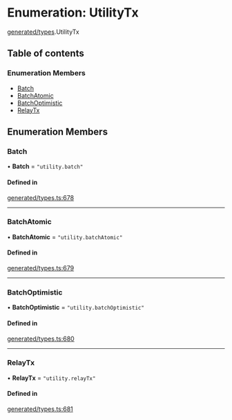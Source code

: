 # Enumeration: UtilityTx

[generated/types](../wiki/generated.types).UtilityTx

## Table of contents

### Enumeration Members

- [Batch](../wiki/generated.types.UtilityTx#batch)
- [BatchAtomic](../wiki/generated.types.UtilityTx#batchatomic)
- [BatchOptimistic](../wiki/generated.types.UtilityTx#batchoptimistic)
- [RelayTx](../wiki/generated.types.UtilityTx#relaytx)

## Enumeration Members

### Batch

• **Batch** = ``"utility.batch"``

#### Defined in

[generated/types.ts:678](https://github.com/PolymeshAssociation/polymesh-sdk/blob/07a4c5b0/src/generated/types.ts#L678)

___

### BatchAtomic

• **BatchAtomic** = ``"utility.batchAtomic"``

#### Defined in

[generated/types.ts:679](https://github.com/PolymeshAssociation/polymesh-sdk/blob/07a4c5b0/src/generated/types.ts#L679)

___

### BatchOptimistic

• **BatchOptimistic** = ``"utility.batchOptimistic"``

#### Defined in

[generated/types.ts:680](https://github.com/PolymeshAssociation/polymesh-sdk/blob/07a4c5b0/src/generated/types.ts#L680)

___

### RelayTx

• **RelayTx** = ``"utility.relayTx"``

#### Defined in

[generated/types.ts:681](https://github.com/PolymeshAssociation/polymesh-sdk/blob/07a4c5b0/src/generated/types.ts#L681)
